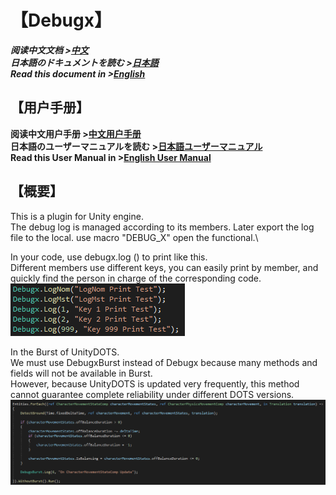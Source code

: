 # 【Debugx】
***阅读中文文档 >[中文](README.md)***\
***日本語のドキュメントを読む >[日本語](README_ja.md)***\
***Read this document in >[English](README_en.md)***

## 【用户手册】
**阅读中文用户手册 >[中文用户手册](Documents/UserManual_cn.md)**\
**日本語のユーザーマニュアルを読む >[日本語ユーザーマニュアル](Documents/UserManual_ja.md)**\
**Read this User Manual in >[English User Manual](Documents/UserManual_en.md)**

## 【概要】
This is a plugin for Unity engine.\
The debug log is managed according to its members. Later export the log file to the local. use macro "DEBUG_X" open the functional.\

In your code, use debugx.log () to print like this.\
Different members use different keys, you can easily print by member, and quickly find the person in charge of the corresponding code.\
![](Documents/Images/DebugxCode.png)

In the Burst of UnityDOTS. \
We must use DebugxBurst instead of Debugx because many methods and fields will not be available in Burst.\
However, because UnityDOTS is updated very frequently, this method cannot guarantee complete reliability under different DOTS versions.\
![](Documents/Images/DebugxBurst.png)